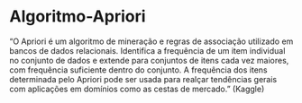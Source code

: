 # Algoritmo-Apriori
“O Apriori é um algoritmo de mineração e regras de associação utilizado em bancos de dados relacionais. Identifica a frequência de um item individual no conjunto de dados e extende para conjuntos de itens cada vez maiores, com frequência suficiente dentro do conjunto. A frequência dos itens determinada pelo Apriori pode ser usada para realçar tendências gerais com aplicações em domínios como as cestas de mercado.” (Kaggle)
